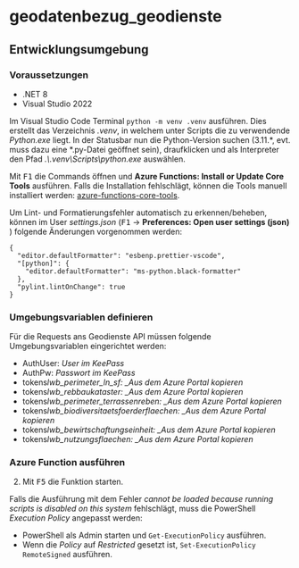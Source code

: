 # geodatenbezug_geodienste

## Entwicklungsumgebung

### Voraussetzungen

- .NET 8
- Visual Studio 2022

Im Visual Studio Code Terminal `python -m venv .venv` ausführen. Dies erstellt das Verzeichnis _.venv_, in welchem unter Scripts die zu verwendende _Python.exe_ liegt. In der Statusbar nun die Python-Version suchen (3.11.\*, evt. muss dazu eine \*.py-Datei geöffnet sein), draufklicken und als Interpreter den Pfad _.\\.venv\Scripts\python.exe_ auswählen.

Mit <kbd>F1</kbd> die Commands öffnen und **Azure Functions: Install or Update Core Tools** ausführen. Falls die Installation fehlschlägt, können die Tools manuell installiert werden: [azure-functions-core-tools](https://github.com/Azure/azure-functions-core-tools).

Um Lint- und Formatierungsfehler automatisch zu erkennen/beheben, können im User _settings.json_ (<kbd>F1</kbd> &rarr; **Preferences: Open user settings (json)** ) folgende Änderungen vorgenommen werden:

```
{
  "editor.defaultFormatter": "esbenp.prettier-vscode",
  "[python]": {
    "editor.defaultFormatter": "ms-python.black-formatter"
  },
  "pylint.lintOnChange": true
}
```

### Umgebungsvariablen definieren

Für die Requests ans Geodienste API müssen folgende Umgebungsvariablen eingerichtet werden:

- AuthUser: _User im KeePass_
- AuthPw: _Passwort im KeePass_
- tokens*lwb_perimeter_ln_sf: \_Aus dem Azure Portal kopieren*
- tokens*lwb_rebbaukataster: \_Aus dem Azure Portal kopieren*
- tokens*lwb_perimeter_terrassenreben: \_Aus dem Azure Portal kopieren*
- tokens*lwb_biodiversitaetsfoerderflaechen: \_Aus dem Azure Portal kopieren*
- tokens*lwb_bewirtschaftungseinheit: \_Aus dem Azure Portal kopieren*
- tokens*lwb_nutzungsflaechen: \_Aus dem Azure Portal kopieren*

### Azure Function ausführen

2. Mit <kbd>F5</kbd> die Funktion starten.

Falls die Ausführung mit dem Fehler _cannot be loaded because running scripts is disabled on this system_ fehlschlägt, muss die PowerShell _Execution Policy_ angepasst werden:

- PowerShell als Admin starten und `Get-ExecutionPolicy` ausführen.
- Wenn die _Policy_ auf _Restricted_ gesetzt ist, `Set-ExecutionPolicy RemoteSigned` ausführen.
